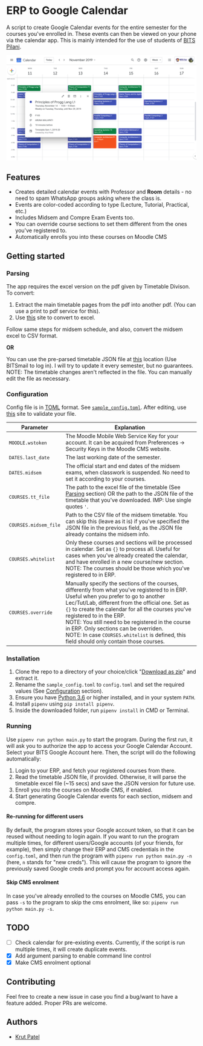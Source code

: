 # ERP to Google Calendar

A script to create Google Calendar events for the entire semester for the courses you've enrolled in. These events can then be viewed on your phone via the calendar app. This is mainly intended for the use of students of [BITS Pilani](http://bits-pilani.ac.in).

![A sample calendar](assets/gcal-week.png)

## Features
+ Creates detailed calendar events with Professor and **Room** details - no need to spam WhatsApp groups asking where the class is.
+ Events are color-coded according to type (Lecture, Tutorial, Practical, etc.)
+ Includes Midsem and Compre Exam Events too.
+ You can override course sections to set them different from the ones you've registered to.
+ Automatically enrolls you into these courses on Moodle CMS

## Getting started
### Parsing
The app requires the excel version on the pdf given by Timetable Divison. To convert:
1. Extract the main timetable pages from the pdf into another pdf. (You can use a print to pdf service for this).
2. Use [this](https://ilovepdf.com/pdf_to_excel) site to convert to excel.

Follow same steps for midsem schedule, and also, convert the midsem excel to CSV format.

**OR**

You can use the pre-parsed timetable JSON file at [this](https://drive.google.com/drive/folders/1b9GT6G7xyj6Nr9xAfSBJit3rtP3hhd2F?usp=sharing) location (Use BITSmail to log in). I will try to update it every semester, but no guarantees.
NOTE: The timetable changes aren't reflected in the file. You can manually edit the file as necessary.

### Configuration
Config file is in [TOML](https://github.com/toml-lang/toml) format. See [`sample_config.toml`](sample_config.toml). After editing, use [this](http://toml-online-parser.ovonick.com/) site to validate your file.

Parameter | Explanation |
--------- | -----------
`MOODLE.wstoken`|The Moodle Mobile Web Service Key for your account. It can be acquired from Preferences -> Security Keys in the Moodle CMS website.
`DATES.last_date`|The last working date of the semester.
`DATES.midsem`|The official start and end dates of the midsem exams, when classwork is suspended. No need to set it according to your courses.
`COURSES.tt_file`|The path to the excel file of the timetable (See [Parsing](#Parsing) section) OR the path to the JSON file of the timetable that you've downloaded. IMP: Use single quotes `'`.
`COURSES.midsem_file`|Path to the CSV file of the midsem timetable. You can skip this (leave as it is) if you've specified the JSON file in the previous field, as the JSON file already contains the midsem info.
`COURSES.whitelist`|Only these courses and sections will be processed in calendar. Set as `{}` to process all. Useful for cases when you've already created the calendar, and have enrolled in a new course/new section. <br> NOTE: The courses should be those which you've registered to in ERP.
`COURSES.override`|Manually specify the sections of the courses, differently from what you've registered to in ERP. Useful when you prefer to go to another Lec/Tut/Lab, different from the official one. Set as `{}` to create the calendar for all the courses you've registered to in the ERP.  <br> NOTE: You still need to be registered in the course in ERP. Only sections can be overriden. <br> NOTE: In case `COURSES.whitelist` is defined, this field should only contain those courses. 

### Installation
1. Clone the repo to a directory of your choice/click "[Download as zip](https://github.com/iamkroot/erp-gcal-cms/archive/master.zip)" and extract it.
2. Rename the `sample_config.toml` to `config.toml` and set the required values (See [Configuration](#Configuration) section). 
3. Ensure you have [Python 3.6](https://www.python.org/downloads/) or higher installed, and in your system `PATH`.
4. Install `pipenv` using `pip install pipenv`.
5. Inside the downloaded folder, run `pipenv install` in CMD or Terminal.

### Running
Use `pipenv run python main.py` to start the program. During the first run, it will ask you to authorize the app to access your Google Calendar Account. Select your BITS Google Account here. Then, the script will do the following automatically:
1. Login to your ERP, and fetch your registered courses from there.
2. Read the timetable JSON file, if provided. Otherwise, it will parse the timetable excel file (\~15 secs) and save the JSON version for future use.
3. Enroll you into the courses on Moodle CMS, if enabled.
4. Start generating Google Calendar events for each section, midsem and compre.

#### Re-running for different users
By default, the program stores your Google account token, so that it can be reused without needing to login again.
If you want to run the program multiple times, for different users/Google accounts (of your friends, for example), then simply change their ERP and CMS credentials in the `config.toml`, and then run the program with `pipenv run python main.py -n` (here, `n` stands for "new creds"). This will cause the program to ignore the previously saved Google creds and prompt you for account access again.

#### Skip CMS enrolment
In case you've already enrolled to the courses on Moodle CMS, you can pass `-s` to the program to skip the cms enrolment, like so: `pipenv run python main.py -s`.

## TODO
- [ ] Check calendar for pre-existing events. Currently, if the script is run multiple times, it will create duplicate events.
- [x] Add argument parsing to enable command line control
- [x] Make CMS enrolment optional

## Contributing
Feel free to create a new issue in case you find a bug/want to have a feature added. Proper PRs are welcome.

## Authors
+ [Krut Patel](https://github.com/iamkroot)

